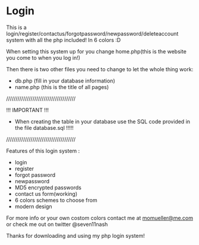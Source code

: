 Login
=====

This is a login/register/contactus/forgotpassword/newpassword/deleteaccount system with all the php included! In 6 colors :D

When setting this system up for you change home.php(this is the website you come to when you log in!)

Then there is two other files you need to change to let the whole thing work:
- db.php (fill in your database information)
- name.php (this is the title of all pages)

/////////////////////////////////////

!!! IMPORTANT !!!
- When creating the table in your database use the SQL code provided in the file database.sql !!!!!

/////////////////////////////////////


Features of this login system :
- login
- register
- forgot password
- newpassword 
- MD5 encrypted passwords
- contact us form(working)
- 6 colors schemes to choose from
- modern design

For more info or your own costom colors contact me at momueller@me.com or check me out on twitter @seven11nash

Thanks for downloading and using my php login system!
